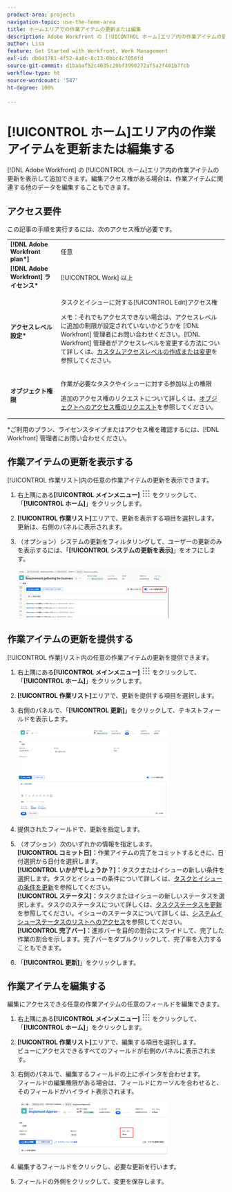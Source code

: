 ```yaml
---
product-area: projects
navigation-topic: use-the-home-area
title: ホームエリアでの作業アイテムの更新または編集
description: Adobe Workfront の [!UICONTROL ホーム]エリア内の作業アイテムの更新を表示して追加できます。編集アクセス権がある場合は、作業アイテムに関連する他のデータを編集することもできます。
author: Lisa
feature: Get Started with Workfront, Work Management
exl-id: db643781-4f52-4a8c-8c13-0bbc4c7056fd
source-git-commit: d1babaf52c4035c20bf3990272af5a2f401b7fcb
workflow-type: ht
source-wordcount: '547'
ht-degree: 100%

---
```


# [!UICONTROL ホーム]エリア内の作業アイテムを更新または編集する

[!DNL Adobe Workfront] の [!UICONTROL ホーム]エリア内の作業アイテムの更新を表示して追加できます。編集アクセス権がある場合は、作業アイテムに関連する他のデータを編集することもできます。

## アクセス要件

この記事の手順を実行するには、次のアクセス権が必要です。

<table style="table-layout:auto"> 
 <col> 
 </col> 
 <col> 
 </col> 
 <tbody> 
  <tr> 
   <td role="rowheader"><strong>[!DNL Adobe Workfront plan*]</strong></td> 
   <td> <p>任意</p> </td> 
  </tr> 
  <tr> 
   <td role="rowheader"><strong>[!DNL Adobe Workfront] ライセンス*</strong></td> 
   <td> <p>[!UICONTROL Work] 以上</p> </td> 
  </tr> 
  <tr> 
   <td role="rowheader"><strong>アクセスレベル設定*</strong></td> 
   <td> <p>タスクとイシューに対する[!UICONTROL Edit]アクセス権</p> <p>メモ：それでもアクセスできない場合は、アクセスレベルに追加の制限が設定されていないかどうかを [!DNL Workfront] 管理者にお問い合わせください。[!DNL Workfront] 管理者がアクセスレベルを変更する方法について詳しくは、<a href="../../../administration-and-setup/add-users/configure-and-grant-access/create-modify-access-levels.md" class="MCXref xref">カスタムアクセスレベルの作成または変更</a>を参照してください。</p> </td> 
  </tr> 
  <tr> 
   <td role="rowheader"><strong>オブジェクト権限</strong></td> 
   <td> <p>作業が必要なタスクやイシューに対する参加以上の権限</p> <p>追加のアクセス権のリクエストについて詳しくは、<a href="../../../workfront-basics/grant-and-request-access-to-objects/request-access.md" class="MCXref xref">オブジェクトへのアクセス権のリクエスト</a>を参照してください。</p> </td> 
  </tr> 
 </tbody> 
</table>

&#42;ご利用のプラン、ライセンスタイプまたはアクセス権を確認するには、[!DNL Workfront] 管理者にお問い合わせください。

## 作業アイテムの更新を表示する

[!UICONTROL 作業リスト]内の任意の作業アイテムの更新を表示できます。

1. 右上隅にある&#x200B;**[!UICONTROL メインメニュー]** ![](assets/main-menu-icon.png) をクリックして、「**[!UICONTROL ホーム]**」をクリックします。
1. **[!UICONTROL 作業リスト]**&#x200B;エリアで、更新を表示する項目を選択します。\
   更新は、右側のパネルに表示されます。

1. （オプション）システムの更新をフィルタリングして、ユーザーの更新のみを表示するには、「**[!UICONTROL システムの更新を表示]**」をオフにします。

   ![](assets/show-system-updates-home-350x114.png)

## 作業アイテムの更新を提供する

[!UICONTROL 作業]リスト内の任意の作業アイテムの更新を提供できます。

1. 右上隅にある&#x200B;**[!UICONTROL メインメニュー]** ![](assets/main-menu-icon.png) をクリックして、「**[!UICONTROL ホーム]**」をクリックします。
1. **[!UICONTROL 作業リスト]**&#x200B;エリアで、更新を提供する項目を選択します。
1. 右側のパネルで、「**[!UICONTROL 更新]**」をクリックして、テキストフィールドを表示します。

   ![](assets/make-an-update-box-expanded-home-nwe-350x204.png)

1. 提供されたフィールドで、更新を指定します。
1. （オプション）次のいずれかの情報を指定します。\
   **[!UICONTROL コミット日]：**&#x200B;作業アイテムの完了をコミットするときに、日付選択から日付を選択します。\
   **[!UICONTROL いかがでしょうか？]：**&#x200B;タスクまたはイシューの新しい条件を選択します。タスクとイシューの条件について詳しくは、[タスクとイシューの条件を更新](../../../manage-work/projects/updating-work-in-a-project/update-condition-for-tasks-and-issues.md)を参照してください。\
   **[!UICONTROL ステータス]：**&#x200B;タスクまたはイシューの新しいステータスを選択します。タスクのステータスについて詳しくは、[タスクステータスを更新](../../../manage-work/projects/updating-work-in-a-project/update-task-status.md)を参照してください。イシューのステータスについて詳しくは、[システムイシューステータスのリストへのアクセス](../../../administration-and-setup/customize-workfront/creating-custom-status-and-priority-labels/issue-statuses.md)を参照してください。\
   **[!UICONTROL 完了バー]：**&#x200B;進捗バーを目的の割合にスライドして、完了した作業の割合を示します。完了バーをダブルクリックして、完了率を入力することもできます。

1. 「**[!UICONTROL 更新]**」をクリックします。

## 作業アイテムを編集する

編集にアクセスできる任意の作業アイテムの任意のフィールドを編集できます。

1. 右上隅にある&#x200B;**[!UICONTROL メインメニュー]** ![](assets/main-menu-icon.png) をクリックして、「**[!UICONTROL ホーム]**」をクリックします。
1. **[!UICONTROL 作業リスト]**&#x200B;エリアで、編集する項目を選択します。\
   ビューにアクセスできるすべてのフィールドが右側のパネルに表示されます。

1. 右側のパネルで、編集するフィールドの上にポインタを合わせます。\
   フィールドの編集権限がある場合は、フィールドにカーソルを合わせると、そのフィールドがハイライト表示されます。

   ![](assets/home-350x123.png)

1. 編集するフィールドをクリックし、必要な更新を行います。
1. フィールドの外側をクリックして、変更を保存します。
